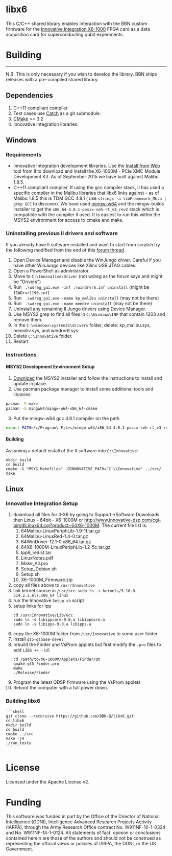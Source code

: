 # libx6

This C/C++ shared library enables interaction with the BBN custom firmware for the
[Innovative Integration
X6-1000](http://www.innovative-dsp.com/products.php?product=X6-1000M) FPGA card
as a data acquisition card for superconducting qubit experiments.


# Building
----------------------

N.B. This is only necessary if you wish to develop the library. BBN ships
releases with a pre-compiled shared library.

## Dependencies

1. C++11 compliant compiler
2. Test cases use [Catch](https://github.com/philsquared/Catch) as a
git submodule.
3. [CMake](https://cmake.org/) >= 3.2
4. Innovative Integration libraries.

## Windows

### Requirements

* Innovative Integration development libraries. Use the [Install from
Web](http://www.innovative-dsp.com/support/installfromwebAutomatic.htm) tool
from II to download and install the X6-1000M - PCIe XMC Module Development Kit.
As of September 2015 we have built against Malibu 1.8.5.
* C++11 compliant compiler.  If using the gcc compiler stack, II has used a
specific compiler in the Malibu libraries that libx6 links against - as of
Malibu 1.8.5 this is TDM GCC 4.8.1 ( use `strings -a libFramework_Mb.a | grep
GCC` to discover). We have used [mingw-w64](http://mingw-w64.org/) and the
mingw-builds installer to get the ``x86_64-4.8.1-posix-seh-rt_v3_rev2`` stack
which is compatible with the compiler II used.  It is easiest to run this
within the MSYS2 environment for access to cmake and make.

### Uninstalling previous II drivers and software

If you already have II software installed and want to start from scratch try the
following modified from the end of this [forum
thread](http://www.innovative-dsp.com/forum/viewtopic.php?t=2032).

1. Open Device Manager and disable the WinJungo driver. Careful if you have
other WinJungo devices like Xilinx USB JTAG cables.
2. Open a PowerShell as administrator.
3. Move to  `C:\Innovative\Driver` (not wdreg as the forum says and might be "Drivers")
4. Run ` .\wdreg_gui.exe -inf .\windrvr6.inf uninstall` (might be `IIWDrvr1190.inf`)
5. Run ` .\wdreg_gui.exe -name kp_malibu uninstall` (may not be there)
6. Run ` .\wdreg_gui.exe -name memdrv uninstall` (may not be there)
7. Uninstall any remaining II Jungo drivers using Device Manager.
8. Use MSYS2 grep to find all files in `C:\Windows\INF` that contain 1303 and remove them.
9. In the `C:\windows\system32\drivers` folder, delete: kp_malibu.sys, memdrv.sys, and windrvr6.sys
10. Delete `C:\Innovative` folder.
11. Restart

### Instructions

#### MSYS2 Development Environment Setup

1. [Download](http://msys2.github.io/) the MSYS2 installer and follow the instructions to install and update in place.
2. Use pacman package manager to install some additional tools and libraries:

  ```bash
  pacman -S make
  pacman -S mingw64/mingw-w64-x86_64-cmake
  ```
3. Put the mingw-w64 gcc 4.8.1 compiler on the path

  ```bash
  export PATH=/c/Program\ Files/mingw-w64/x86_64-4.8.1-posix-seh-rt_v3-rev2/mingw64/bin:$PATH
  ```

#### Building
Assuming a default install of the II software into ``C:\Innovative``:
```shell
mkdir build
cd build
cmake -G "MSYS Makefiles" -DINNOVATIVE_PATH="C:\\Innovative" ../src/
make
```

## Linux

### Innovative Integration Setup

1. download all files for II-X6 by going to Support->Software Downloads then Linux - 64bit - X6-1000M
or http://www.innovative-dsp.com/cgi-bin/dlLinux64.cgi?product=64X6-1000M. The current file list is:
    1. 64Malibu-LinuxPeriphLib-1.9-1f.tar.gz
    1. 64Malibu-LinuxRed-1.4-0.tar.gz
    1. 64WinDriver-12.1-0.x86_64.tar.gz
    1. 64X6-1000M-LinuxPeriphLib-1.2-5c.tar.gz
    1. Ipp9_redist.tar
    1. LinuxNotes.pdf
    1. Make_All.pro
    1. Setup_Debian.sh
    1. Setup.sh
    1. X6-1000M_Firmware.zip
2. copy all files above to `/usr/Innovative`
3. link kernel source in `/usr/src`: `sudo ln -s kernels/3.10.0-514.2.2.el7.x86_64 linux`
4. run the Innovative `Setup.sh` script
5. setup links for Ipp
    ```shell
    cd /usr/Innovative/Lib/Gcc
    sudo ln -s libippcore-9.0.a libippcore.a
    sudo ln -s libipps-9.0.a libipps.a
    ```
6. copy the X6-1000M folder from `/usr/Innovative` to some user folder
7. install `qt5-qtbase-devel`
8. rebuild the Finder and VsProm applets but first modify the `.pro` files to add `LIBS += -ldl`
    ```shell
    cd /path/to/X6-1000M/Applets/Finder/Qt
    qmake-qt5 Finder.pro
    make
    ./Release/Finder
    ```
9. Program the latest QDSP firmware using the VsProm applets
10. Reboot the computer with a full power down.

### Building libx6

    ```shell
    git clone --recursive https://github.com/BBN-Q/libx6.git
    cd libx6
    mkdir build
    cd build
    cmake ../src
    make -j4
    ./run_tests
    ```

# License

Licensed under the Apache License v2.

# Funding

This software was funded in part by the Office of the Director of National
Intelligence (ODNI), Intelligence Advanced Research Projects Activity (IARPA),
through the Army Research Office contract No. W911NF-10-1-0324 and No.
W911NF-14-1-0124. All statements of fact, opinion or conclusions contained
herein are those of the authors and should not be construed as representing the
official views or policies of IARPA, the ODNI, or the US Government.
